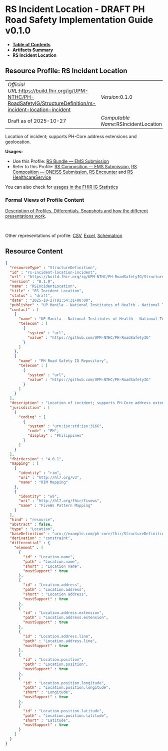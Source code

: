 # RS Incident Location - DRAFT PH Road Safety Implementation Guide v0.1.0

* [**Table of Contents**](toc.md)
* [**Artifacts Summary**](artifacts.md)
* **RS Incident Location**

## Resource Profile: RS Incident Location 

| | |
| :--- | :--- |
| *Official URL*:https://build.fhir.org/ig/UPM-NTHC/PH-RoadSafetyIG/StructureDefinition/rs-incident-location-incident | *Version*:0.1.0 |
| Draft as of 2025-10-27 | *Computable Name*:RSIncidentLocation |

 
Location of incident; supports PH-Core address extensions and geolocation. 

**Usages:**

* Use this Profile: [RS Bundle — EMS Submission](StructureDefinition-rs-bundle-ems.md)
* Refer to this Profile: [RS Composition — EMS Submission](StructureDefinition-rs-composition-ems.md), [RS Composition — ONEISS Submission](StructureDefinition-rs-composition-oneiss.md), [RS Encounter](StructureDefinition-rs-encounter.md) and [RS HealthcareService](StructureDefinition-rs-healthcare-service.md)

You can also check for [usages in the FHIR IG Statistics](https://packages2.fhir.org/xig/example.fhir.ph.roadsafety|current/StructureDefinition/rs-incident-location-incident)

### Formal Views of Profile Content

 [Description of Profiles, Differentials, Snapshots and how the different presentations work](http://build.fhir.org/ig/FHIR/ig-guidance/readingIgs.html#structure-definitions). 

 

Other representations of profile: [CSV](StructureDefinition-rs-incident-location-incident.csv), [Excel](StructureDefinition-rs-incident-location-incident.xlsx), [Schematron](StructureDefinition-rs-incident-location-incident.sch) 



## Resource Content

```json
{
  "resourceType" : "StructureDefinition",
  "id" : "rs-incident-location-incident",
  "url" : "https://build.fhir.org/ig/UPM-NTHC/PH-RoadSafetyIG/StructureDefinition/rs-incident-location-incident",
  "version" : "0.1.0",
  "name" : "RSIncidentLocation",
  "title" : "RS Incident Location",
  "status" : "draft",
  "date" : "2025-10-27T01:54:31+00:00",
  "publisher" : "UP Manila - National Institutes of Health - National Telehealth Center",
  "contact" : [
    {
      "name" : "UP Manila - National Institutes of Health - National Telehealth Center",
      "telecom" : [
        {
          "system" : "url",
          "value" : "https://github.com/UPM-NTHC/PH-RoadSafetyIG"
        }
      ]
    },
    {
      "name" : "PH Road Safety IG Repository",
      "telecom" : [
        {
          "system" : "url",
          "value" : "https://github.com/UPM-NTHC/PH-RoadSafetyIG"
        }
      ]
    }
  ],
  "description" : "Location of incident; supports PH-Core address extensions and geolocation.",
  "jurisdiction" : [
    {
      "coding" : [
        {
          "system" : "urn:iso:std:iso:3166",
          "code" : "PH",
          "display" : "Philippines"
        }
      ]
    }
  ],
  "fhirVersion" : "4.0.1",
  "mapping" : [
    {
      "identity" : "rim",
      "uri" : "http://hl7.org/v3",
      "name" : "RIM Mapping"
    },
    {
      "identity" : "w5",
      "uri" : "http://hl7.org/fhir/fivews",
      "name" : "FiveWs Pattern Mapping"
    }
  ],
  "kind" : "resource",
  "abstract" : false,
  "type" : "Location",
  "baseDefinition" : "urn://example.com/ph-core/fhir/StructureDefinition/ph-core-location",
  "derivation" : "constraint",
  "differential" : {
    "element" : [
      {
        "id" : "Location.name",
        "path" : "Location.name",
        "short" : "Location name",
        "mustSupport" : true
      },
      {
        "id" : "Location.address",
        "path" : "Location.address",
        "short" : "Location address",
        "mustSupport" : true
      },
      {
        "id" : "Location.address.extension",
        "path" : "Location.address.extension",
        "mustSupport" : true
      },
      {
        "id" : "Location.address.line",
        "path" : "Location.address.line",
        "mustSupport" : true
      },
      {
        "id" : "Location.position",
        "path" : "Location.position",
        "mustSupport" : true
      },
      {
        "id" : "Location.position.longitude",
        "path" : "Location.position.longitude",
        "short" : "Longitude",
        "mustSupport" : true
      },
      {
        "id" : "Location.position.latitude",
        "path" : "Location.position.latitude",
        "short" : "Latitude",
        "mustSupport" : true
      }
    ]
  }
}

```
